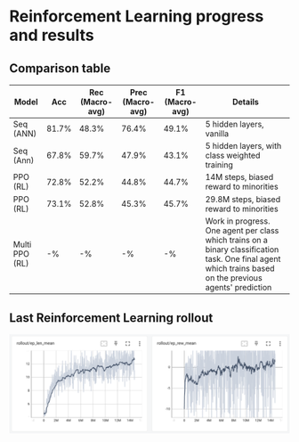 # Reinforcement Learning progress and results
## Comparison table
| Model | Acc | Rec (Macro-avg) | Prec (Macro-avg) | F1 (Macro-avg) | Details |
| - | - | - | - | - | - |
| Seq (ANN) | 81.7% | 48.3% | 76.4% | 49.1% | 5 hidden layers, vanilla |
| Seq (Ann) | 67.8% | 59.7% | 47.9% | 43.1% | 5 hidden layers, with class weighted training |
| PPO (RL) | 72.8% | 52.2% | 44.8% | 44.7% | 14M steps, biased reward to minorities |
| PPO (RL) | 73.1% | 52.8% | 45.3% | 45.7% | 29.8M steps, biased reward to minorities |
| Multi PPO (RL) | -% | -% | -% | -% | Work in progress. One agent per class which trains on a binary classification task. One final agent which trains based on the previous agents' prediction |

## Last Reinforcement Learning rollout
![alt text](./Img/Last_rollout.png)

